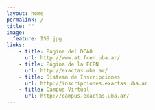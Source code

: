 ```yaml
---
layout: home
permalink: /
title: ""
image:
  feature: ISS.jpg
links:
    - title: Página del DCAO
      url: http://www.at.fcen.uba.ar/
    - title: Página de la FCEN
      url: http://exactas.uba.ar/
    - title: Sistema de Inscripciones
      url: http://inscripciones.exactas.uba.ar
    - title: Campus Virtual
      url: http://campus.exactas.uba.ar/
---
```

